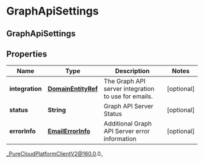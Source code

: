 # GraphApiSettings

## GraphApiSettings

## Properties

|Name | Type | Description | Notes|
|------------ | ------------- | ------------- | -------------|
| **integration** | [**DomainEntityRef**](DomainEntityRef) | The Graph API server integration to use for emails. | [optional] |
| **status** | **String** | Graph API Server Status | [optional] |
| **errorInfo** | [**EmailErrorInfo**](EmailErrorInfo) | Additional Graph API Server error information | [optional] |



_PureCloudPlatformClientV2@160.0.0_
